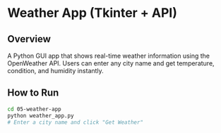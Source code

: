 # Weather App (Tkinter + API)

## Overview
A Python GUI app that shows real-time weather information using the OpenWeather API. Users can enter any city name and get temperature, condition, and humidity instantly.

## How to Run
```bash
cd 05-weather-app
python weather_app.py
# Enter a city name and click "Get Weather"
